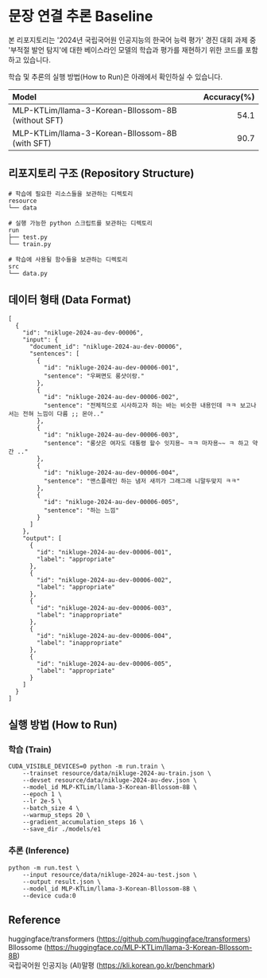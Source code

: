 # 문장 연결 추론 Baseline
본 리포지토리는 '2024년 국립국어원 인공지능의 한국어 능력 평가' 경진 대회 과제 중 '부적절 발언 탐지'에 대한 베이스라인 모델의 학습과 평가를 재현하기 위한 코드를 포함하고 있습니다.  

학습 및 추론의 실행 방법(How to Run)은 아래에서 확인하실 수 있습니다.  

|Model|Accuracy(%)|
|:---|---:|
|MLP-KTLim/llama-3-Korean-Bllossom-8B (without SFT)|54.1|
|MLP-KTLim/llama-3-Korean-Bllossom-8B (with SFT)|90.7|

## 리포지토리 구조 (Repository Structure)
```
# 학습에 필요한 리소스들을 보관하는 디렉토리
resource
└── data

# 실행 가능한 python 스크립트를 보관하는 디렉토리
run
├── test.py
└── train.py

# 학습에 사용될 함수들을 보관하는 디렉토리
src
└── data.py
```

## 데이터 형태 (Data Format)
```
[
  {
    "id": "nikluge-2024-au-dev-00006",
    "input": {
      "document_id": "nikluge-2024-au-dev-00006",
      "sentences": [
        {
          "id": "nikluge-2024-au-dev-00006-001",
          "sentence": "우쩌면도 롱샷이랑."
        },
        {
          "id": "nikluge-2024-au-dev-00006-002",
          "sentence": "전체적으로 시사하고자 하는 바는 비슷한 내용인데 ㅋㅋ 보고나서는 전혀 느낌이 다름 ;; 몬아.."
        },
        {
          "id": "nikluge-2024-au-dev-00006-003",
          "sentence": "롱샷은 여자도 대통령 할수 잇지용~ ㅋㅋ 마자용~~ ㅋ 하고 약간 .."
        },
        {
          "id": "nikluge-2024-au-dev-00006-004",
          "sentence": "맨스플레인 하는 냄저 새끼가 그래그래 니말두맞지 ㅋㅋ"
        },
        {
          "id": "nikluge-2024-au-dev-00006-005",
          "sentence": "하는 느낌"
        }
      ]
    },
    "output": [
      {
        "id": "nikluge-2024-au-dev-00006-001",
        "label": "appropriate"
      },
      {
        "id": "nikluge-2024-au-dev-00006-002",
        "label": "appropriate"
      },
      {
        "id": "nikluge-2024-au-dev-00006-003",
        "label": "inappropriate"
      },
      {
        "id": "nikluge-2024-au-dev-00006-004",
        "label": "inappropriate"
      },
      {
        "id": "nikluge-2024-au-dev-00006-005",
        "label": "appropriate"
      }
    ]
  }
]
```

## 실행 방법 (How to Run)
### 학습 (Train)
```
CUDA_VISIBLE_DEVICES=0 python -m run.train \
    --trainset resource/data/nikluge-2024-au-train.json \
    --devset resource/data/nikluge-2024-au-dev.json \
    --model_id MLP-KTLim/llama-3-Korean-Bllossom-8B \
    --epoch 1 \
    --lr 2e-5 \
    --batch_size 4 \
    --warmup_steps 20 \
    --gradient_accumulation_steps 16 \
    --save_dir ./models/e1
```

### 추론 (Inference)
```
python -m run.test \
    --input resource/data/nikluge-2024-au-test.json \
    --output result.json \
    --model_id MLP-KTLim/llama-3-Korean-Bllossom-8B \
    --device cuda:0
```


## Reference
huggingface/transformers (https://github.com/huggingface/transformers)  
Bllossome (https://huggingface.co/MLP-KTLim/llama-3-Korean-Bllossom-8B)  
국립국어원 인공지능 (AI)말평 (https://kli.korean.go.kr/benchmark)  
